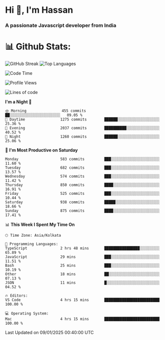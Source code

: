 # Hi 👋, I'm Hassan
### A passionate Javascript developer from India


# 📊 Github Stats:
![GitHub Streak](https://github-readme-streak-stats.herokuapp.com/?user=codeblooded47&theme=dracula&hide_border=false)
![Top Languages](https://github-readme-stats.vercel.app/api/top-langs/?username=codeblooded47&layout=compact&theme=dracula)



<!--START_SECTION:waka-->
![Code Time](http://img.shields.io/badge/Code%20Time-873%20hrs%2055%20mins-blue)

![Profile Views](http://img.shields.io/badge/Profile%20Views-2-blue)

![Lines of code](https://img.shields.io/badge/From%20Hello%20World%20I%27ve%20Written-24.0%20million%20lines%20of%20code-blue)

**I'm a Night 🦉** 

```text
🌞 Morning                455 commits         ██░░░░░░░░░░░░░░░░░░░░░░░   09.05 % 
🌆 Daytime                1275 commits        ██████░░░░░░░░░░░░░░░░░░░   25.36 % 
🌃 Evening                2037 commits        ██████████░░░░░░░░░░░░░░░   40.52 % 
🌙 Night                  1260 commits        ██████░░░░░░░░░░░░░░░░░░░   25.06 % 
```
📅 **I'm Most Productive on Saturday** 

```text
Monday                   583 commits         ███░░░░░░░░░░░░░░░░░░░░░░   11.60 % 
Tuesday                  682 commits         ███░░░░░░░░░░░░░░░░░░░░░░   13.57 % 
Wednesday                574 commits         ███░░░░░░░░░░░░░░░░░░░░░░   11.42 % 
Thursday                 850 commits         ████░░░░░░░░░░░░░░░░░░░░░   16.91 % 
Friday                   525 commits         ███░░░░░░░░░░░░░░░░░░░░░░   10.44 % 
Saturday                 938 commits         █████░░░░░░░░░░░░░░░░░░░░   18.66 % 
Sunday                   875 commits         ████░░░░░░░░░░░░░░░░░░░░░   17.41 % 
```


📊 **This Week I Spent My Time On** 

```text
🕑︎ Time Zone: Asia/Kolkata

💬 Programming Languages: 
TypeScript               2 hrs 48 mins       ████████████████░░░░░░░░░   65.89 % 
JavaScript               29 mins             ███░░░░░░░░░░░░░░░░░░░░░░   11.51 % 
Bash                     25 mins             ███░░░░░░░░░░░░░░░░░░░░░░   10.19 % 
Other                    18 mins             ██░░░░░░░░░░░░░░░░░░░░░░░   07.13 % 
JSON                     11 mins             █░░░░░░░░░░░░░░░░░░░░░░░░   04.52 % 

🔥 Editors: 
VS Code                  4 hrs 15 mins       █████████████████████████   100.00 % 

💻 Operating System: 
Mac                      4 hrs 15 mins       █████████████████████████   100.00 % 
```


 Last Updated on 09/01/2025 00:40:00 UTC
<!--END_SECTION:waka-->

